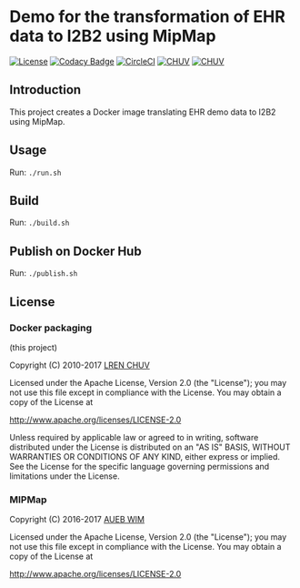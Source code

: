 # Demo for the transformation of EHR data to I2B2 using MipMap

[![License](https://img.shields.io/badge/license-Apache--2.0-blue.svg)](https://github.com/LREN-CHUV/MIPMap-demo-ehr-to-i2b2/blob/master/LICENSE)
[![Codacy Badge](https://api.codacy.com/project/badge/Grade/9adcf4cbd730472386d0e71ab27b9b6b)](https://www.codacy.com/app/mirco-nasuti/MIPMap-demo-ehr-to-i2b2?utm_source=github.com&amp;utm_medium=referral&amp;utm_content=LREN-CHUV/MIPMap-demo-ehr-to-i2b2&amp;utm_campaign=Badge_Grade)
[![CircleCI](https://circleci.com/gh/LREN-CHUV/MIPMap-demo-ehr-to-i2b2.svg?style=svg)](https://circleci.com/gh/LREN-CHUV/MIPMap-demo-ehr-to-i2b2) [![CHUV](https://img.shields.io/badge/CHUV-LREN-AF4C64.svg)](https://www.unil.ch/lren/en/home.html)
[![CHUV](https://img.shields.io/badge/CHUV-LREN-AF4C64.svg)](https://www.unil.ch/lren/en/home.html)

## Introduction

This project creates a Docker image translating EHR demo data to I2B2 using MipMap.

## Usage

Run: `./run.sh`

## Build

Run: `./build.sh`

## Publish on Docker Hub

Run: `./publish.sh`
## License

### Docker packaging

(this project)

Copyright (C) 2010-2017 [LREN CHUV](https://www.unil.ch/lren/en/home.html)

Licensed under the Apache License, Version 2.0 (the "License");
you may not use this file except in compliance with the License.
You may obtain a copy of the License at

http://www.apache.org/licenses/LICENSE-2.0

Unless required by applicable law or agreed to in writing, software
distributed under the License is distributed on an "AS IS" BASIS,
WITHOUT WARRANTIES OR CONDITIONS OF ANY KIND, either express or implied.
See the License for the specific language governing permissions and
limitations under the License.

### MIPMap

Copyright (C) 2016-2017 [AUEB WIM](https://xxx)

Licensed under the Apache License, Version 2.0 (the "License");
you may not use this file except in compliance with the License.
You may obtain a copy of the License at

http://www.apache.org/licenses/LICENSE-2.0
